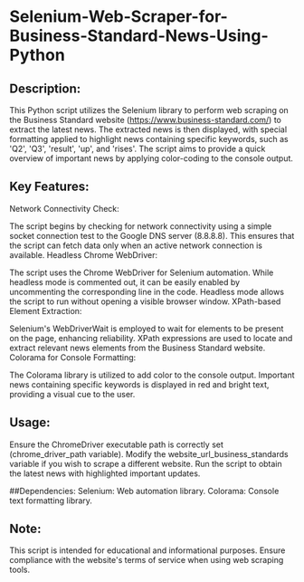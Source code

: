 # Selenium-Web-Scraper-for-Business-Standard-News-Using-Python

## Description:
This Python script utilizes the Selenium library to perform web scraping on the Business Standard website (https://www.business-standard.com/) to extract the latest news. The extracted news is then displayed, with special formatting applied to highlight news containing specific keywords, such as 'Q2', 'Q3', 'result', 'up', and 'rises'. The script aims to provide a quick overview of important news by applying color-coding to the console output.

## Key Features:
Network Connectivity Check:

The script begins by checking for network connectivity using a simple socket connection test to the Google DNS server (8.8.8.8). This ensures that the script can fetch data only when an active network connection is available.
Headless Chrome WebDriver:

The script uses the Chrome WebDriver for Selenium automation. While headless mode is commented out, it can be easily enabled by uncommenting the corresponding line in the code. Headless mode allows the script to run without opening a visible browser window.
XPath-based Element Extraction:

Selenium's WebDriverWait is employed to wait for elements to be present on the page, enhancing reliability. XPath expressions are used to locate and extract relevant news elements from the Business Standard website.
Colorama for Console Formatting:

The Colorama library is utilized to add color to the console output. Important news containing specific keywords is displayed in red and bright text, providing a visual cue to the user.


## Usage:
Ensure the ChromeDriver executable path is correctly set (chrome_driver_path variable).
Modify the website_url_business_standards variable if you wish to scrape a different website.
Run the script to obtain the latest news with highlighted important updates.

##Dependencies:
Selenium: Web automation library.
Colorama: Console text formatting library.

## Note:
This script is intended for educational and informational purposes. Ensure compliance with the website's terms of service when using web scraping tools.
